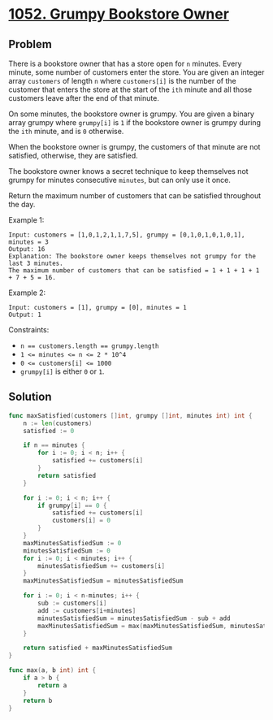# [1052. Grumpy Bookstore Owner](https://leetcode.com/problems/grumpy-bookstore-owner/)

## Problem

There is a bookstore owner that has a store open for `n` minutes. Every minute, some number of customers enter the store. You are given an integer array `customers` of length `n` where `customers[i]` is the number of the customer that enters the store at the start of the `ith` minute and all those customers leave after the end of that minute.

On some minutes, the bookstore owner is grumpy. You are given a binary array grumpy where `grumpy[i]` is `1` if the bookstore owner is grumpy during the `ith` minute, and is `0` otherwise.

When the bookstore owner is grumpy, the customers of that minute are not satisfied, otherwise, they are satisfied.

The bookstore owner knows a secret technique to keep themselves not grumpy for minutes consecutive `minutes`, but can only use it once.

Return the maximum number of customers that can be satisfied throughout the day.

 

Example 1:

```
Input: customers = [1,0,1,2,1,1,7,5], grumpy = [0,1,0,1,0,1,0,1], minutes = 3
Output: 16
Explanation: The bookstore owner keeps themselves not grumpy for the last 3 minutes. 
The maximum number of customers that can be satisfied = 1 + 1 + 1 + 1 + 7 + 5 = 16.
```

Example 2:

```
Input: customers = [1], grumpy = [0], minutes = 1
Output: 1
``` 

Constraints:

- `n == customers.length == grumpy.length`
- `1 <= minutes <= n <= 2 * 10^4`
- `0 <= customers[i] <= 1000`
- `grumpy[i]` is either `0` or `1`.

## Solution

```go
func maxSatisfied(customers []int, grumpy []int, minutes int) int {
	n := len(customers)
	satisfied := 0

	if n == minutes {
		for i := 0; i < n; i++ {
			satisfied += customers[i]
		}
		return satisfied
	}

	for i := 0; i < n; i++ {
		if grumpy[i] == 0 {
			satisfied += customers[i]
			customers[i] = 0
		}
	}
	maxMinutesSatisfiedSum := 0
	minutesSatisfiedSum := 0
	for i := 0; i < minutes; i++ {
		minutesSatisfiedSum += customers[i]
	}
	maxMinutesSatisfiedSum = minutesSatisfiedSum

	for i := 0; i < n-minutes; i++ {
		sub := customers[i]
		add := customers[i+minutes]
		minutesSatisfiedSum = minutesSatisfiedSum - sub + add
		maxMinutesSatisfiedSum = max(maxMinutesSatisfiedSum, minutesSatisfiedSum)
	}

	return satisfied + maxMinutesSatisfiedSum
}

func max(a, b int) int {
	if a > b {
		return a
	}
	return b
}
```